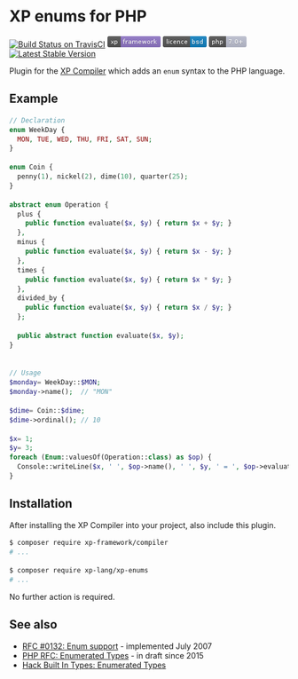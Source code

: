 XP enums for PHP
================

[![Build Status on TravisCI](https://secure.travis-ci.org/xp-lang/xp-enums.svg)](http://travis-ci.org/xp-lang/xp-enums)
[![XP Framework Module](https://raw.githubusercontent.com/xp-framework/web/master/static/xp-framework-badge.png)](https://github.com/xp-framework/core)
[![BSD Licence](https://raw.githubusercontent.com/xp-framework/web/master/static/licence-bsd.png)](https://github.com/xp-framework/core/blob/master/LICENCE.md)
[![Requires PHP 7.0+](https://raw.githubusercontent.com/xp-framework/web/master/static/php-7_0plus.png)](http://php.net/)
[![Latest Stable Version](https://poser.pugx.org/xp-lang/xp-enums/version.png)](https://packagist.org/packages/xp-lang/xp-enums)

Plugin for the [XP Compiler](https://github.com/xp-framework/compiler/) which adds an `enum` syntax to the PHP language.

Example
-------

```php
// Declaration
enum WeekDay {
  MON, TUE, WED, THU, FRI, SAT, SUN;
}

enum Coin {
  penny(1), nickel(2), dime(10), quarter(25);
}

abstract enum Operation {
  plus {
    public function evaluate($x, $y) { return $x + $y; }
  },
  minus {
    public function evaluate($x, $y) { return $x - $y; }
  },
  times {
    public function evaluate($x, $y) { return $x * $y; }
  },
  divided_by {
    public function evaluate($x, $y) { return $x / $y; }
  };

  public abstract function evaluate($x, $y);
}


// Usage
$monday= WeekDay::$MON;
$monday->name();  // "MON"

$dime= Coin::$dime;
$dime->ordinal(); // 10

$x= 1;
$y= 3;
foreach (Enum::valuesOf(Operation::class) as $op) {
  Console::writeLine($x, ' ', $op->name(), ' ', $y, ' = ', $op->evaluate($x, $y);
}
```

Installation
------------
After installing the XP Compiler into your project, also include this plugin.

```bash
$ composer require xp-framework/compiler
# ...

$ composer require xp-lang/xp-enums
# ...
```

No further action is required.

See also
--------
* [RFC #0132: Enum support](https://github.com/xp-framework/rfc/issues/132) - implemented July 2007
* [PHP RFC: Enumerated Types](https://wiki.php.net/rfc/enum) - in draft since 2015
* [Hack Built In Types: Enumerated Types](https://docs.hhvm.com/hack/built-in-types/enumerated-types)